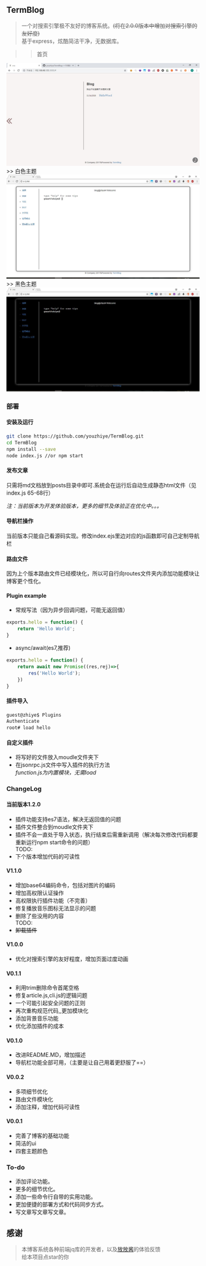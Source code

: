 ## TermBlog

> 一个对搜索引擎极不友好的博客系统。~~(将在2.0.0版本中增加对搜索引擎的友好度)~~  
> 基于express，炫酷简洁干净，无数据库。  

>> 首页
<img src="./img/index.jpg">
>> 白色主题  
<img src="./img/white_theme.jpg">  
>> 黑色主题  
<img src="./img/black_theme.jpg">

### 部署

#### 安装及运行

```bash
git clone https://github.com/youzhiye/TermBlog.git
cd TermBlog
npm install --save 
node index.js //or npm start
```  

#### 发布文章

只需将md文档放到posts目录中即可.系统会在运行后自动生成静态html文件（见index.js 65-68行）

*注：当前版本为开发体验版本，更多的细节及体验正在优化中。。。*  

#### 导航栏操作

当前版本只能自己看源码实现。修改index.ejs里边对应的js函数即可自己定制导航栏  

#### 路由文件

因为上个版本路由文件已经模块化，所以可自行向routes文件夹内添加功能模块让博客更个性化。  

#### Plugin example

* 常规写法（因为异步回调问题，可能无返回值）  
```hello.js
exports.hello = function() {
    return 'Hello World';
}
```  

* async/await(es7,推荐)  
```hello.js
exports.hello = function() {
    return await new Promise((res,rej)=>{
        res('Hello World');
    })
}
```

#### 插件导入  

```bash
guest@zhiye$ Plugins
Authenticate
root# load hello
```
#### 自定义插件

* 将写好的文件放入moudle文件夹下  
* 在jsonrpc.js文件中写入插件的执行方法  
*function.js为内置模块，无需load*  

### ChangeLog  

#### 当前版本1.2.0  

* 插件功能支持es7语法，解决无返回值的问题  
* 插件文件整合到moudle文件夹下  
* 插件不会一直处于导入状态，执行结束后需重新调用（解决每次修改代码都要重新运行npm start命令的问题）  
TODO:  
* 下个版本增加代码的可读性  

#### V1.1.0

* 增加base64编码命令，包括对图片的编码  
* 增加高权限认证操作  
* 高权限执行插件功能（不完善）  
* 修复播放音乐图标无法显示的问题  
* 删除了些没用的内容    
TODO:  
* ~~卸载插件~~

#### V1.0.0

* 优化对搜索引擎的友好程度，增加页面过度动画  

#### V0.1.1  

* 利用trim删除命令首尾空格  
* 修复article.js,cli.js的逻辑问题  
* 一个可能引起安全问题的正则  
* 再次重构规范代码,,更加模块化  
* 添加背景音乐功能  
* 优化添加插件的成本

#### V0.1.0

* 改进README.MD，增加描述
* 导航栏功能全部可用，（主要是让自己用着更舒服了==）  

#### V0.0.2  

* 多项细节优化  
* 路由文件模块化  
* 添加注释，增加代码可读性

#### V0.0.1  

* 完善了博客的基础功能    
* 简洁的ui  
* 四套主题颜色  

### To-do  

* 添加评论功能。  
* 更多的细节优化。 
* 添加一些命令行自带的实用功能。  
* 更加便捷的部署方式和代码同步方式。 
* 写文章写文章写文章。  

## 感谢  
> 本博客系统各种前端jq库的开发者，以及[放放酱](https://godeep.pro)的体验反馈  
> 给本项目点star的你
